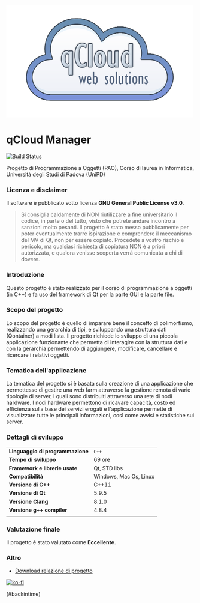 
![logo](docs/images/qcloud.png)

# qCloud Manager

[![Build Status](https://travis-ci.org/Maxelweb/qCloudUNIPD.svg?branch=master)](https://travis-ci.org/Maxelweb/qCloudUNIPD)

Progetto di Programmazione a Oggetti (PAO), Corso di laurea in Informatica, Università degli Studi di Padova (UniPD)

### Licenza e disclaimer

Il software è pubblicato sotto licenza **GNU General Public License v3.0**. 
> Si consiglia caldamente di NON riutilizzare a fine universitario il codice, in parte o del tutto, visto che potrete andare incontro a sanzioni molto pesanti. Il progetto è stato messo pubblicamente per poter eventualmente trarre ispirazione e comprendere il meccanismo del MV di Qt, non per essere copiato. Procedete a vostro rischio e pericolo, ma qualsiasi richiesta di copiatura NON è a priori autorizzata, e qualora venisse scoperta verrà comunicata a chi di dovere.

### Introduzione

Questo progetto è stato realizzato per il corso di programmazione a oggetti (in C++) e fa uso del framework di Qt per la parte GUI e la parte file.

### Scopo del progetto

Lo scopo del progetto è quello di imparare bene il concetto di polimorfismo, realizzando una gerarchia di tipi, e sviluppando una struttura dati (Qontainer) a modi lista. Il progetto richiede lo sviluppo di una piccola applicazione funzionante che permetta di interagire con la struttura dati e con la gerarchia permettendo di aggiungere, modificare, cancellare e ricercare i relativi oggetti.

### Tematica dell'applicazione

La tematica del progetto si è basata sulla creazione di una applicazione che permettesse di gestire una web farm attraverso la gestione remota di varie tipologie di server, i quali sono distribuiti attraverso una rete di nodi hardware. I nodi hardware permettono di ricavare capacità, costo ed efficienza sulla base dei servizi erogati e l'applicazione permette di visualizzare tutte le principali informazioni, così come avvisi e statistiche sui server.

### Dettagli di sviluppo

|   |   |
| --- | --- |
| **Linguaggio di programmazione** 	 | `C++` | 
| **Tempo di sviluppo** 			 | 69 ore |
| **Framework e librerie usate** 	 | Qt, STD libs |
| **Compatibilità** 				 | Windows, Mac Os, Linux |
| **Versione di C++** 			 	 | C++11 |
| **Versione di Qt** 				 | 5.9.5 |
| **Versione Clang** 				 | 8.1.0 |
| **Versione g++ compiler** 		 | 4.8.4 |
|   |   |


### Valutazione finale

Il progetto è stato valutato come **Eccellente**.

### Altro

- [Download relazione di progetto](docs/download/relazione.pdf)

[![ko-fi](https://www.ko-fi.com/img/githubbutton_sm.svg)](https://ko-fi.com/H2H6VK9N)

(#backintime)
